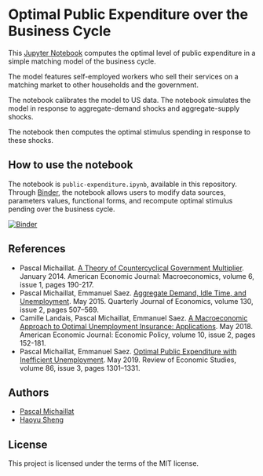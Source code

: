 # Optimal Public Expenditure over the Business Cycle

This [Jupyter Notebook](https://jupyter.org) computes the optimal level of public expenditure in a simple matching model of the business cycle. 

The model features self-employed workers who sell their services on a matching market to other households and the government. 

The notebook calibrates the model to US data. The notebook simulates the model in response to aggregate-demand shocks and aggregate-supply shocks. 

The notebook then computes the optimal stimulus spending in response to these shocks.

## How to use the notebook

The notebook is `public-expenditure.ipynb`, available in this repository. Through [Binder](https://mybinder.org), the notebook allows users to modify data sources, parameters values, functional forms, and recompute optimal stimulus pending over the business cycle.

[![Binder](https://mybinder.org/badge_logo.svg)](https://mybinder.org/v2/gh/pascalmichaillat/public-expenditure/main?filepath=public-expenditure.ipynb)


## References

* Pascal Michaillat. [A Theory of Countercyclical Government Multiplier](https://www.pascalmichaillat.org/2.html). January 2014. American Economic Journal: Macroeconomics, volume 6, issue 1, pages 190-217.
* Pascal Michaillat, Emmanuel Saez. [Aggregate Demand, Idle Time, and Unemployment](https://www.pascalmichaillat.org/3.html). May 2015. Quarterly Journal of Economics, volume 130, issue 2, pages 507–569.
* Camille Landais, Pascal Michaillat, Emmanuel Saez. [A Macroeconomic Approach to Optimal Unemployment Insurance: Applications](https://www.pascalmichaillat.org/5.html). May 2018. American Economic Journal: Economic Policy, volume 10, issue 2, pages 152-181.
* Pascal Michaillat, Emmanuel Saez. [Optimal Public Expenditure with Inefficient Unemployment](https://www.pascalmichaillat.org/6.html). May 2019. Review of Economic Studies, volume 86, issue 3, pages 1301–1331.

## Authors

* [Pascal Michaillat](https://www.pascalmichaillat.org)
* [Haoyu Sheng](https://haoyusheng.net)

## License

This project is licensed under the terms of the MIT license.

